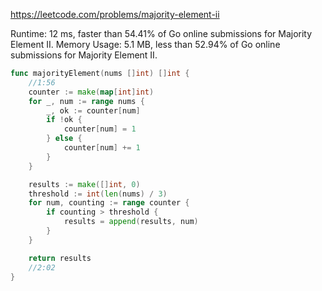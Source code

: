 https://leetcode.com/problems/majority-element-ii


Runtime: 12 ms, faster than 54.41% of Go online submissions for Majority Element II.
Memory Usage: 5.1 MB, less than 52.94% of Go online submissions for Majority Element II.


```go
func majorityElement(nums []int) []int {
	//1:56
	counter := make(map[int]int)
	for _, num := range nums {
		_, ok := counter[num]
		if !ok {
			counter[num] = 1
		} else {
			counter[num] += 1
		}
	}

	results := make([]int, 0)
	threshold := int(len(nums) / 3)
	for num, counting := range counter {
		if counting > threshold {
			results = append(results, num)
		}
	}

	return results
	//2:02
}
```